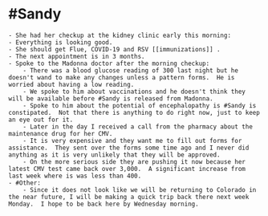 # #Sandy
	- She had her checkup at the kidney clinic early this morning:
	- Everything is looking good.
	- She should get Flue, COVID-19 and RSV [[immunizations]] .
	- The next appointment is in 3 months.
	- Spoke to the Madonna doctor after the morning checkup:
		- There was a blood glucose reading of 300 last night but he doesn't wand to make any changes unless a pattern forms.  He is worried about having a low reading.
		- We spoke to him about vaccinations and he doesn't think they will be available before #Sandy is released from Madonna.
		- Spoke to him about the potential of encephalopathy is #Sandy is constipated.  Not that there is anything to do right now, just to keep an eye out for it.
		- Later in the day I received a call from the pharmacy about the maintenance drug for her CMV.
		- It is very expensive and they want me to fill out forms for assistance.  They sent over the forms some time ago and I never did anything as it is very unlikely that they will be approved.
		- On the more serious side they are pushing it now because her latest CMV test came back over 3,000.  A significant increase from last week where is was less than 400.
	- #Other:
		- Since it does not look like we will be returning to Colorado in the near future, I will be making a quick trip back there next week Monday.  I hope to be back here by Wednesday morning.